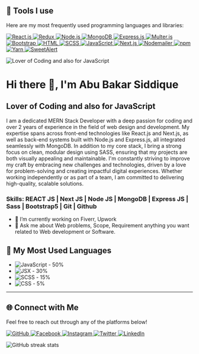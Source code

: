 ## 🌟 Tools I use

Here are my most frequently used programming languages and libraries:

<a href="https://reactjs.org/" target="_blank">
    <img src="https://img.shields.io/badge/-React.js-61dafb?style=for-the-badge&logo=react&logoColor=black" alt="React.js"/>
</a>
<a href="https://redux.js.org/" target="_blank">
    <img src="https://img.shields.io/badge/-Redux-764ABC?style=for-the-badge&logo=redux&logoColor=white" alt="Redux"/>
</a>
<a href="https://nodejs.org/" target="_blank">
    <img src="https://img.shields.io/badge/-Node.js-339933?style=for-the-badge&logo=node.js&logoColor=white" alt="Node.js"/>
</a>
<a href="https://www.mongodb.com/" target="_blank">
    <img src="https://img.shields.io/badge/-MongoDB-47A248?style=for-the-badge&logo=mongodb&logoColor=white" alt="MongoDB"/>
</a>
<a href="https://expressjs.com/" target="_blank">
    <img src="https://img.shields.io/badge/-Express.js-000000?style=for-the-badge&logo=express&logoColor=white" alt="Express.js"/>
</a>
<a href="https://github.com/expressjs/multer" target="_blank">
    <img src="https://img.shields.io/badge/-Multer.js-ffb700?style=for-the-badge&logo=express&logoColor=white" alt="Multer.js"/>
</a>
<a href="https://getbootstrap.com/" target="_blank">
    <img src="https://img.shields.io/badge/-Bootstrap-563D7C?style=for-the-badge&logo=bootstrap&logoColor=white" alt="Bootstrap"/>
</a>
<a href="https://www.w3.org/TR/html52/" target="_blank">
    <img src="https://img.shields.io/badge/-HTML-E34F26?style=for-the-badge&logo=html5&logoColor=white" alt="HTML"/>
</a>
<a href="https://sass-lang.com/" target="_blank">
    <img src="https://img.shields.io/badge/-SCSS-CC6699?style=for-the-badge&logo=sass&logoColor=white" alt="SCSS"/>
</a>
<a href="https://www.javascript.com/" target="_blank">
    <img src="https://img.shields.io/badge/-JavaScript-F7DF1E?style=for-the-badge&logo=javascript&logoColor=black" alt="JavaScript"/>
</a>
<a href="https://nextjs.org/" target="_blank">
    <img src="https://img.shields.io/badge/-Next.js-000000?style=for-the-badge&logo=next.js&logoColor=white" alt="Next.js"/>
</a>
<a href="https://nodemailer.com/" target="_blank">
    <img src="https://img.shields.io/badge/-Nodemailer-4C4C4C?style=for-the-badge&logo=npm&logoColor=white" alt="Nodemailer"/>
</a>
<a href="https://www.npmjs.com/" target="_blank">
    <img src="https://img.shields.io/badge/-npm-CB3837?style=for-the-badge&logo=npm&logoColor=white" alt="npm"/>
</a>
<a href="https://yarnpkg.com/" target="_blank">
    <img src="https://img.shields.io/badge/-Yarn-2C8EBB?style=for-the-badge&logo=yarn&logoColor=white" alt="Yarn"/>
</a>
<a href="https://sweetalert.js.org/" target="_blank">
    <img src="https://img.shields.io/badge/-SweetAlert-FFB0B0?style=for-the-badge&logo=sweetalert&logoColor=black" alt="SweetAlert"/>
</a>



![Lover of Coding and also for JavaScript](https://scontent.fdac24-4.fna.fbcdn.net/v/t39.30808-6/462000254_1983949838710791_6817243344403110239_n.jpg?_nc_cat=107&ccb=1-7&_nc_sid=127cfc&_nc_eui2=AeEZwWCE6ZTyiziHf3YqZOEIzrMeTVz4zzbOsx5NXPjPNhV8jqsHvJdUeGsTbxPSYJ6LeJ2jMLvXvkQfJE2wd-9n&_nc_ohc=1UtJ38a6tLEQ7kNvgE7cSTh&_nc_ht=scontent.fdac24-4.fna&_nc_gid=ANdmtx6nkTeOwY05XQz-SEp&oh=00_AYCgl_ekSiwvuAP_PpEOdf4-AL1NEzYJX8OH3Kz4R-SHnA&oe=6703FCF0)

# Hi there 👋, I'm Abu Bakar Siddique
## Lover of Coding and also for JavaScript

I am a dedicated MERN Stack Developer with a deep passion for coding and over 2 years of experience in the field of web design and development. My expertise spans across front-end technologies like React.js and Next.js, as well as back-end systems built with Node.js and Express.js, all integrated seamlessly with MongoDB. In addition to my core stack, I bring a strong focus on clean, modular design using SASS, ensuring that my projects are both visually appealing and maintainable. I'm constantly striving to improve my craft by embracing new challenges and technologies, driven by a love for problem-solving and creating impactful digital experiences. Whether working independently or as part of a team, I am committed to delivering high-quality, scalable solutions.

### Skills: REACT JS | Next JS | Node JS |  MongoDB | Express JS | Sass | Bootstrap5 | Git | Github  

- 🔭 I’m currently working on Fiverr, Upwork 
- 💬 Ask me about Web problems, Scope, Requirement anything you want related to Web development or Software. 

## 🌟 My Most Used Languages


-  ![JavaScript](https://img.shields.io/badge/-JavaScript-f7df1e?style=flat&logo=javascript&logoColor=black) - 50%
-  ![JSX](https://img.shields.io/badge/-JSX-61dafb?style=flat&logo=react&logoColor=white) - 30%
-  ![SCSS](https://img.shields.io/badge/-SCSS-cc6699?style=flat&logo=sass&logoColor=white) - 15%
-  ![CSS](https://img.shields.io/badge/-CSS-264de4?style=flat&logo=css3&logoColor=white) - 5%





---

## 🌐 Connect with Me

Feel free to reach out through any of the platforms below!

<a href="https://github.com/MdAbuBakarSiddique" target="_blank">
    <img src="https://img.shields.io/badge/-GitHub-333333?style=for-the-badge&logo=github&logoColor=white" alt="GitHub"/>
</a>
<a href="https://facebook.com/YOUR_FACEBOOK_USERNAME" target="_blank">
    <img src="https://img.shields.io/badge/-Facebook-3b5998?style=for-the-badge&logo=facebook&logoColor=white" alt="Facebook"/>
</a>
<a href="https://instagram.com/YOUR_INSTAGRAM_USERNAME" target="_blank">
    <img src="https://img.shields.io/badge/-Instagram-e1306c?style=for-the-badge&logo=instagram&logoColor=white" alt="Instagram"/>
</a>
<a href="https://twitter.com/YOUR_TWITTER_USERNAME" target="_blank">
    <img src="https://img.shields.io/badge/-Twitter-1DA1F2?style=for-the-badge&logo=twitter&logoColor=white" alt="Twitter"/>
</a>
<a href="https://www.linkedin.com/in/YOUR_LINKEDIN_USERNAME" target="_blank">
    <img src="https://img.shields.io/badge/-LinkedIn-0077B5?style=for-the-badge&logo=linkedin&logoColor=white" alt="LinkedIn"/>
</a>



![GitHub streak stats](https://streak-stats.demolab.com/?user=SiddiqueAhmed1)  

